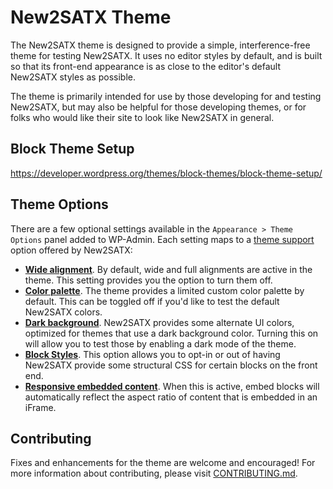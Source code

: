 # New2SATX Theme

The New2SATX theme is designed to provide a simple, interference-free theme for testing New2SATX. It uses no editor styles by default, and is built so that its front-end appearance is as close to the editor's default New2SATX styles as possible.

The theme is primarily intended for use by those developing for and testing New2SATX, but may also be helpful for those developing themes, or for folks who would like their site to look like New2SATX in general.

## Block Theme Setup

https://developer.wordpress.org/themes/block-themes/block-theme-setup/


## Theme Options

There are a few optional settings available in the `Appearance > Theme Options` panel added to WP-Admin. Each setting maps to a [theme support](https://developer.wordpress.org/block-editor/developers/themes/theme-support/) option offered by New2SATX:

- [**Wide alignment**](https://developer.wordpress.org/block-editor/developers/themes/theme-support/#wide-alignment). By default, wide and full alignments are active in the theme. This setting provides you the option to turn them off.
- [**Color palette**](https://developer.wordpress.org/block-editor/developers/themes/theme-support/#block-color-palettes). The theme provides a limited custom color palette by default. This can be toggled off if you'd like to test the default New2SATX colors.
- [**Dark background**](https://developer.wordpress.org/block-editor/developers/themes/theme-support/#dark-backgrounds). New2SATX provides some alternate UI colors, optimized for themes that use a dark background color. Turning this on will allow you to test those by enabling a dark mode of the theme.
- [**Block Styles**](https://developer.wordpress.org/block-editor/developers/themes/theme-support/#default-block-styles). This option allows you to opt-in or out of having New2SATX provide some structural CSS for certain blocks on the front end.
- [**Responsive embedded content**](https://developer.wordpress.org/block-editor/developers/themes/theme-support/#responsive-embedded-content). When this is active, embed blocks will automatically reflect the aspect ratio of content that is embedded in an iFrame.

## Contributing

Fixes and enhancements for the theme are welcome and encouraged! For more information about contributing, please visit [CONTRIBUTING.md](https://github.com/WordPress/new2satx/blob/master/CONTRIBUTING.md).
